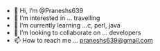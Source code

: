 - 👋 Hi, I’m @Praneshs639
- 👀 I’m interested in ... travelling
- 🌱 I’m currently learning ...c, perl, java
- 💞️ I’m looking to collaborate on ... developers
- 📫 How to reach me ... praneshs639@gmail.com 


<!---
Praneshs639/Praneshs639 is a ✨ special ✨ repository because its `README.md` (this file) appears on your GitHub profile.
You can click the Preview link to take a look at your changes.
--->
